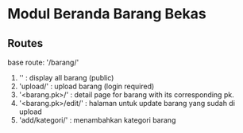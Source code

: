 # Modul Beranda Barang Bekas

## Routes

base route: '/barang/'

1. '' : display all barang (public)
2. 'upload/' : upload barang (login required)
3. '<barang.pk>/' : detail page for barang with its corresponding pk.
4. '<barang.pk>/edit/' : halaman untuk update barang yang sudah di upload
5. 'add/kategori/' : menambahkan kategori barang
